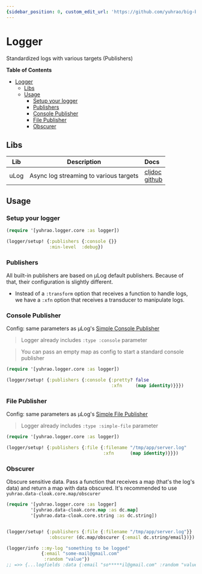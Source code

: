 ```yaml
---
{sidebar_position: 0, custom_edit_url: 'https://github.com/yuhrao/big-bang/tree/main/README.md'}
---
```


# Logger

Standardized logs with various targets (Publishers)

<!-- markdown-toc start - Don't edit this section. Run M-x markdown-toc-refresh-toc -->
**Table of Contents**

- [Logger](#logger)
    - [Libs](#libs)
    - [Usage](#usage)
        - [Setup your logger](#setup-your-logger)
        - [Publishers](#publishers)
        - [Console Publisher](#console-publisher)
        - [File Publisher](#file-publisher)
        - [Obscurer](#obscurer)

<!-- markdown-toc end -->



## Libs

| Lib  | Description                            | Docs                                                                                                                        |
|------|----------------------------------------|:----------------------------------------------------------------------------------------------------------------------------|
| uLog | Async log streaming to various targets | [cljdoc](https://cljdoc.org/d/com.brunobonacci/mulog/0.9.0/doc/readme)<br/> [github](https://github.com/BrunoBonacci/mulog) |

## Usage

### Setup your logger

```clojure
(require '[yuhrao.logger.core :as logger])

(logger/setup! {:publishers {:console {}}
                :min-level  :debug})
```

### Publishers

All built-in publishers are based on µLog default publishers.
Because of that, their configuration is slightly different.

- Instead of a `:transform` option that receives a function to handle logs, we have a `:xfn`
  option that receives a transducer to manipulate logs.

### Console Publisher

Config: same parameters as
µLog's [Simple Console Publisher](https://cljdoc.org/d/com.brunobonacci/mulog/0.9.0/doc/publishers/simple-console-publisher)
> Logger already includes `:type :console` parameter

> You can pass an empty map as config to start a standard console publisher

```clojure
(require '[yuhrao.logger.core :as logger])

(logger/setup! {:publishers {:console {:pretty? false
                                       :xfn     (map identity)}}})
```

### File Publisher

Config: same parameters as
µLog's [Simple File Publisher](https://cljdoc.org/d/com.brunobonacci/mulog/0.9.0/doc/publishers/simple-file-publisher)
> Logger already includes `:type :simple-file` parameter

```clojure
(require '[yuhrao.logger.core :as logger])

(logger/setup! {:publishers {:file {:filename "/tmp/app/server.log"
                                    :xfn      (map identity)}}})
```

### Obscurer
Obscure sensitive data. Pass a function that receives a map (that's the log's data) and return a map with data obscured.
It's recommended to use `yuhrao.data-cloak.core.map/obscurer`

```clojure
(require '[yuhrao.logger.core :as logger]
         '[yuhrao.data-cloak.core.map :as dc.map]
         '[yuhrao.data-cloak.core.string :as dc.string])


(logger/setup! {:publishers {:file {:filename "/tmp/app/server.log"}}
                :obscurer (dc.map/obscurer {:email dc.string/email})})

(logger/info ::my-log "something to be logged"
             {:email "some-mail@gmail.com"
              :random "value"})
;; =>> {...logfields :data {:email "so*****il@gmail.com" :random "value"}}
```
